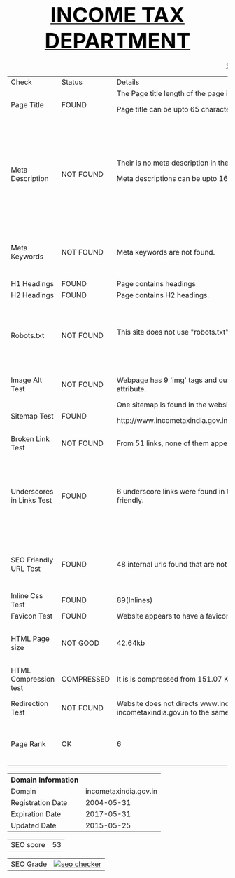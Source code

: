 <html>
<body>
<center><h1><u><font size=10 color="black">INCOME TAX DEPARTMENT</font></u></h1></center>
<marquee><u> SEO REPORT </u> </marquee>
<table>
<tr>
<td> Check </td>
<td> Status </td>
<td> Details</td>
<td>Suggestions</td>
</tr>
<tr>
<td>Page Title</td>
<td>FOUND </td>
<td>The Page title length of the page is 57 characters.<p> Page title can be upto 65 characters.</td>
<td>Jesus & Mary College - Chanakyapuri,New Delhi </td>
</tr>
<tr>
<td> Meta Description </td>
<td> NOT FOUND </td>
<td> Their is no meta description in the page.<p>
 Meta descriptions can be upto 160 characters. </td>
<td> Meta Descriptions should be used as this helps Search Engines understand what the page is about and index your web pages accordingly for relevant keywords or keyword phrases.<p>
<b>Meta description suggestion </b>: Income Tax Department (ITD) is a partner in the
nation building process through progressive tax policy, efficient and effective tax
administration and improved voluntary compliance. This is achieved by an
enabling policy environment and augmenting the revenue mobilisation apparatus
for optimum revenue collection under the law, while maintaining taxpayer confidence
in the system. </td>
</tr>
<tr>
<td>Meta Keywords</td>
<td>NOT FOUND </td>
<td>Meta keywords are not found.</td>
<td> Meta Keywords should be used as they help search engines associate the indexed content to the right keywords.<p>
Keywords such as <b>TAX INFORMATION 
AND SERVICES</b>, <b>TAX LAWS AND
RULES</b>, <b>INTERNATIONAL 
TAXATION</b> can be used. </td>
</tr>
<tr>
<td> H1 Headings </td>
<td>  FOUND </td>
<td>  Page contains headings </td>
<td> H1 headings should be used as it effects the SEO of your page </td>
</tr>
<tr>
<td> H2 Headings </td>
<td>  FOUND </td>
<td> Page contains H2 headings. </td>
<td>  H2 headings should be used as it effects the SEO of your page </td>
</tr>
<tr>
<td>Robots.txt</td>
<td> NOT FOUND</td>
<td>This site does not use "robots.txt" file<p>
</td>
<td>Robots.txt is a text file webmasters create to instruct robots (typically search engine robots) how to crawl and index pages on their website.<p>
Web site owners use the /robots.txt file to give instructions about their site to web robots. It tells the robot that it should not visit any pages on the site.</td>
</tr>
<tr>
<td> Image Alt Test </td>
<td>NOT FOUND </td>
<td> Webpage has 9 'img' tags and out of them 2 are missing alt attribute.</td>
<td>It helps search engines understand what an image is about. Alternate text is also very helpful in case images on a page cannot be found. </td>
</tr>
<tr>
<td> Sitemap Test </td>
<td> FOUND </td>
<td> One sitemap is found in the website.<p>
http://www.incometaxindia.gov.in/Pages/default.aspxsitemap.xml</td>
<td> It is good to use a sitemap as it provides a list of pages of a web site accessible to crawlers or users.</td>
</tr>
<tr>
<td> Broken Link Test </td>
<td> NOT FOUND </td>
<td>From 51 links, none of them appears to be broken. </td>
<td>It is good to have no broken links in your website </td>
</tr>
<tr>
<td> Underscores in Links Test </td>
<td>  FOUND </td>
<td> 6 underscore links were found in the webpage which is not SEO friendly. </td>
<td>Hyphens should be used instead of underscores.<p>
Instead of http://www.incometaxindia.gov.in/_layouts/15/Authenticate.aspx?Source=%2FPages%2Fdefault%2Easpx we can use <p>
http://www.incometaxindia.gov.in/-layouts/15/Authenticate.aspx?Source=%2FPages%2Fdefault%2Easpx
 </td>
</tr>
<tr>
<td> SEO Friendly URL Test </td>
<td> FOUND </td>
<td> 48 internal urls found that are not seo friendly.</td>
<td>An SEO friendly url must contain only lower alphabets, numbers, slashes(/), dash(-). <p> Underscores, upercase Alphabets and special characters (e-g: & ? %) are not seo friendly. </td>
</tr>
<tr>
<td>Inline Css Test</td>
<td> FOUND </td>
<td>89(Inlines)</td>
<td> website should not have Css Inlines for optimum performance. </td>
</tr>
<tr>
<td> Favicon Test </td>
<td>  FOUND </td>
<td> Website appears to have a favicon. </td>
<td> It is a good to have a favicon in you website. </td>
</tr>
<tr>
<td>HTML Page size</td>
<td>NOT GOOD</td>
<td>42.64kb </td>
<td> If the page size of the webpage is heavy then it will take more time to load.<p>
42.64 Kb is above the average web page size of 33 Kb. </td>
</tr>
<tr>
<td> HTML Compression test </td>
<td> COMPRESSED </td>
<td> It is is compressed from 151.07 Kb to 42.64 Kb.  </td>
<td>Compression helps ensure a faster loading web page and improved user experience. </td>
</tr>
<tr>
<td> Redirection Test </td>
<td>  NOT FOUND </td>
<td>  Website does not directs www.incometaxindia.gov.in and incometaxindia.gov.in to the same URL. </td>
<td>  Redirection help you maintain your existing search engine rankings so you do not lose traffic after the transition to another URL. </td>
<tr>
<td>Page Rank</td>
<td>OK</td>
<td> 6 </td>
<td> PageRank is a way of measuring the importance of website pages. <p>
More backlinks need to be used to increase the PR.</td>
</tr>
</table>
<table>
<tr>
<th> Domain Information </th>
<th> </th>
</tr>
<tr>
<td>Domain</td>
<td>incometaxindia.gov.in</td>
</tr>
<tr>
<td>Registration Date</td>
<td>2004-05-31</td>
</tr>
<tr>
<td>Expiration Date</td>
<td>2017-05-31</td>
</tr>
<tr>
<td>Updated Date</td>
<td>2015-05-25</td>
</tr>
</table>
<table>
<tr>
<td> SEO score </td>
<td> 53 </td>
</tr>
</table>
<table>
<tr>
<td> SEO Grade </td>
<td><a href="http://smallseotools.com/website-seo-score-checker/" target="_blank"><img src="http://smallseotools.com/imgs/badge-golden-xs.png" alt="seo checker"/></a> </td>
</table>
<body/>
<html/>

